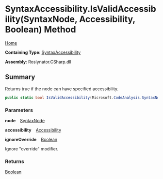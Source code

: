 # SyntaxAccessibility\.IsValidAccessibility\(SyntaxNode, Accessibility, Boolean\) Method

[Home](../../../../README.md)

**Containing Type**: [SyntaxAccessibility](../README.md)

**Assembly**: Roslynator\.CSharp\.dll

## Summary

Returns true if the node can have specified accessibility\.

```csharp
public static bool IsValidAccessibility(Microsoft.CodeAnalysis.SyntaxNode node, Microsoft.CodeAnalysis.Accessibility accessibility, bool ignoreOverride = false)
```

### Parameters

**node** &ensp; [SyntaxNode](https://docs.microsoft.com/en-us/dotnet/api/microsoft.codeanalysis.syntaxnode)

**accessibility** &ensp; [Accessibility](https://docs.microsoft.com/en-us/dotnet/api/microsoft.codeanalysis.accessibility)

**ignoreOverride** &ensp; [Boolean](https://docs.microsoft.com/en-us/dotnet/api/system.boolean)

Ignore "override" modifier\.

### Returns

[Boolean](https://docs.microsoft.com/en-us/dotnet/api/system.boolean)

